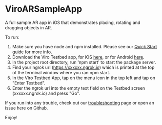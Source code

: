 # ViroARSampleApp

A full sample AR app in iOS that demonstrates placing, rotating and dragging objects in AR. 

To run:
1. Make sure you have node and npm installed. Please see our [Quick Start](http://docs.viromedia.com/docs/quick-start) guide for more info. 
2. Download the Viro Testbed app, for iOS [here](https://itunes.apple.com/us/app/viro-media/id1163100576?mt=8), or for Android [here](https://play.google.com/store/apps/details?id=com.viromedia.viromedia&hl=en).
3. In the project root directory, run 'npm start' to start the package server.
4. Find your ngrok url (https://xxxxxx.ngrok.io) which is printed at the top of the terminal window where you ran npm start.
5. In the Viro Testbed App, tap on the menu icon in the top left and tap on "Enter Testbed".
6. Enter the ngrok url into the empty text field on the Testbed screen (xxxxxx.ngrok.io) and press "Go".

If you run into any trouble, check out our [troubleshooting](http://docs.viromedia.com/docs/troubleshooting) page or open an issue here on Github.

Enjoy!

